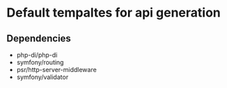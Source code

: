 # Default tempaltes for api generation

## Dependencies
 - php-di/php-di
 - symfony/routing
 - psr/http-server-middleware
 - symfony/validator